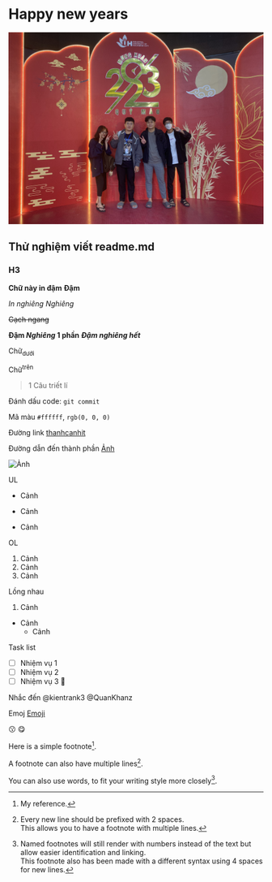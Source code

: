 # Happy new years
![Ảnh tết](./anh.jpg)

## Thử nghiệm viết readme.md

### H3

**Chữ này in đậm**
__Đậm__

*In nghiêng*
_Nghiêng_

~~Gạch ngang~~

**Đậm _Nghiêng_ 1 phần**
***Đậm nghiêng hết***

Chữ<sub>dưới</sub>

Chữ<sup>trên</sup>

>1 Câu triết lí

Đánh dấu code: `git commit`

Mã màu `#ffffff`, `rgb(0, 0, 0)`

Đường link [thanhcanhit](https://thanhcanhit.github.io)

Đường dẫn đến thành phần [Ảnh](./anh.jpg)

![Ảnh](https://www.invert.vn/media/ar/21_772.jpeg)

UL
- Cảnh
* Cảnh
+ Cảnh

OL

1. Cảnh
2. Cảnh 
3. Cảnh

Lồng nhau
1. Cảnh
  - Cảnh
    - Cảnh


Task list
- [ ] Nhiệm vụ 1
- [ ] Nhiệm vụ 2
- [ ] Nhiệm vụ 3 :tada:

Nhắc đến
@kientrank3
@QuanKhanz

Emoj [Emoji](https://github.com/ikatyang/emoji-cheat-sheet/blob/master/README.md)

:kissing: :yum:

Here is a simple footnote[^1].

A footnote can also have multiple lines[^2].  

You can also use words, to fit your writing style more closely[^note].

[^1]: My reference.
[^2]: Every new line should be prefixed with 2 spaces.  
  This allows you to have a footnote with multiple lines.
[^note]:
    Named footnotes will still render with numbers instead of the text but allow easier identification and linking.  
    This footnote also has been made with a different syntax using 4 spaces for new lines.